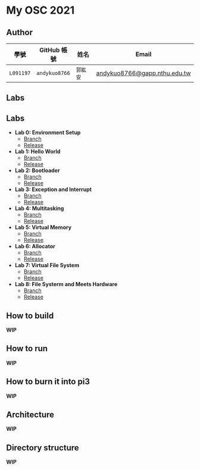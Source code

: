 # My OSC 2021

## Author

| 學號 | GitHub 帳號 | 姓名 | Email |
| --- | ----------- | --- | --- |
|`L091197`| `andykuo8766` | `郭紘安` | andykuo8766@gapp.nthu.edu.tw |

## Labs
## Labs
* **Lab 0: Environment Setup**
    * [Branch]()
    * [Release]()
* **Lab 1: Hello World**
    * [Branch]()
    * [Release]()
* **Lab 2: Bootloader**
    * [Branch]()
    * [Release]()
* **Lab 3: Exception and Interrupt**
    * [Branch]()
    * [Release]()
* **Lab 4: Multitasking**
    * [Branch]()
    * [Release]()
* **Lab 5: Virtual Memory**
    * [Branch]()
    * [Release]()
* **Lab 6: Allocator**
    * [Branch]()
    * [Release]()
* **Lab 7: Virtual File System**
    * [Branch]()
    * [Release]()
* **Lab 8: File Systerm and Meets Hardware**
    * [Branch]()
    * [Release]()

## How to build

**WIP**

## How to run

**WIP**

## How to burn it into pi3

**WIP**

## Architecture

**WIP**

## Directory structure

**WIP**

